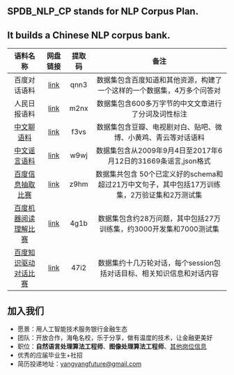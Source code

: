 ## SPDB_NLP_CP stands for NLP Corpus Plan. 
## It builds a Chinese NLP corpus bank.

语料名称 | 网盘链接 | 提取码 | 备注 |
:-: | :-: | :-: | :-: |
百度对话语料 | [link](https://pan.baidu.com/s/1a2Rtp6MYlEGadek8rDhJ0g)  | qnn3 | 数据集包含百度知道和其他资源，构建了一个这样的一个数据集，4万多个问答对|
人民日报语料 | [link](https://pan.baidu.com/s/1DijAYtd7mLtnPzkbtClBDw)| m2nx | 数据集包含600多万字节的中文文章进行了分词及词性标注|
[中文聊语料](https://github.com/codemayq/chinese_chatbot_corpus) |[link](https://pan.baidu.com/s/1l_QBZGmKZmXqfdWYNNw6GQ)| f3vs | 数据集包含豆瓣、电视剧对白、贴吧、微博、小黄鸡、青云等对话语料 |
[中文谣言语料](https://github.com/thunlp/Chinese_Rumor_Dataset) |[link](https://pan.baidu.com/s/1TBzAddbeJqOTfcvQ2HMYaQ)| w9wj | 数据集包含从2009年9月4日至2017年6月12日的31669条谣言,json格式 |
[百度信息抽取比赛](http://lic2019.ccf.org.cn/kg)|[link](https://pan.baidu.com/s/1Gy57a0fSBnPYL4OdHp2BYw)| z9hm | 数据集共包含 50个已定义好的schema和超过21万中文句子，其中包括17万训练集，2万验证集和2万测试集 |
[百度机器阅读理解比赛](http://lic2019.ccf.org.cn/read)|[link](https://pan.baidu.com/s/1GhJi1KFwNTfVqYvz_hFDJg )| 4g1b | 数据集包含约28万问题，其中包括27万训练集，约3000开发集和7000测试集 |
[百度知识驱动对话比赛](http://lic2019.ccf.org.cn/talk)|[link](https://pan.baidu.com/s/1isoc8EpVKwkxBeDBcnvvqA)| 47i2 | 数据集约十几万轮对话，每个session包括对话目标、相关知识信息和对话内容|

## 加入我们
- 愿景：用人工智能技术服务银行金融生态
- 团队：开放合作，海龟名校，乐于分享，做有温度的技术，让金融更美好
- 职位：**自然语言处理算法工程师**、**图像处理算法工程师**、[其他岗位信息](https://mp.weixin.qq.com/s/WBXfLq0su-wkEZ8cvuS8LQ)
- 优秀的应届毕业生+社招
- 简历投递地址：yangyangfuture@gmail.com
